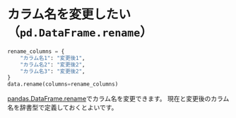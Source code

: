 # カラム名を変更したい（``pd.DataFrame.rename``）

```python
rename_columns = {
    "カラム名1": "変更後1",
    "カラム名2": "変更後2",
    "カラム名3": "変更後2",
}
data.rename(columns=rename_columns)
```

[pandas.DataFrame.rename](https://pandas.pydata.org/pandas-docs/stable/reference/api/pandas.DataFrame.rename.html)でカラム名を変更できます。
現在と変更後のカラム名を辞書型で定義しておくとよいです。
